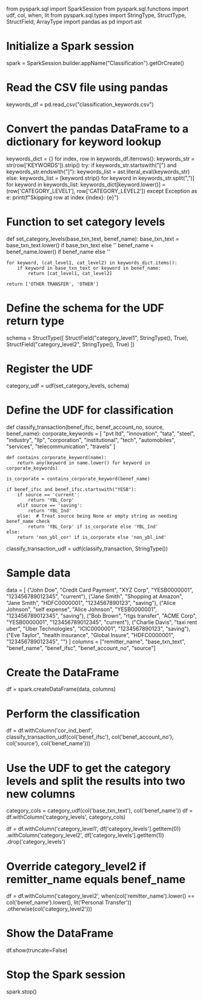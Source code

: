 from pyspark.sql import SparkSession
from pyspark.sql.functions import udf, col, when, lit
from pyspark.sql.types import StringType, StructType, StructField, ArrayType
import pandas as pd
import ast

# Initialize a Spark session
spark = SparkSession.builder.appName("Classification").getOrCreate()

# Read the CSV file using pandas
keywords_df = pd.read_csv("classification_keywords.csv")

# Convert the pandas DataFrame to a dictionary for keyword lookup
keywords_dict = {}
for index, row in keywords_df.iterrows():
    keywords_str = str(row['KEYWORDS']).strip()
    try:
        if keywords_str.startswith("[") and keywords_str.endswith("]"):
            keywords_list = ast.literal_eval(keywords_str)
        else:
            keywords_list = [keyword.strip() for keyword in keywords_str.split(",")]
        for keyword in keywords_list:
            keywords_dict[keyword.lower()] = (row['CATEGORY_LEVEL1'], row['CATEGORY_LEVEL2'])
    except Exception as e:
        print(f"Skipping row at index {index}: {e}")

# Function to set category levels
def set_category_levels(base_txn_text, benef_name):
    base_txn_text = base_txn_text.lower() if base_txn_text else ''
    benef_name = benef_name.lower() if benef_name else ''
    
    for keyword, (cat_level1, cat_level2) in keywords_dict.items():
        if keyword in base_txn_text or keyword in benef_name:
            return [cat_level1, cat_level2]
    
    return ['OTHER TRANSFER', 'OTHER']

# Define the schema for the UDF return type
schema = StructType([
    StructField("category_level1", StringType(), True),
    StructField("category_level2", StringType(), True)
])

# Register the UDF
category_udf = udf(set_category_levels, schema)

# Define the UDF for classification
def classify_transaction(benef_ifsc, benef_account_no, source, benef_name):
    corporate_keywords = [
        "pvt ltd", "innovation", "tata", "steel", "industry", "llp",
        "corporation", "institutional", "tech", "automobiles", "services",
        "telecommunication", "travels"
    ]
    
    def contains_corporate_keyword(name):
        return any(keyword in name.lower() for keyword in corporate_keywords)
    
    is_corporate = contains_corporate_keyword(benef_name)
    
    if benef_ifsc and benef_ifsc.startswith("YESB"):
        if source == 'current':
            return 'YBL_Corp'
        elif source == 'saving':
            return 'YBL_Ind'
        else:  # Treat source being None or empty string as needing benef_name check
            return 'YBL_Corp' if is_corporate else 'YBL_Ind'
    else:
        return 'non_ybl_cor' if is_corporate else 'non_ybl_ind'

classify_transaction_udf = udf(classify_transaction, StringType())

# Sample data
data = [
    ("John Doe", "Credit Card Payment", "XYZ Corp", "YESB0000001", "123456789012345", "current"),
    ("Jane Smith", "Shopping at Amazon", "Jane Smith", "HDFC0000001", "1234567890123", "saving"),
    ("Alice Johnson", "self expense", "Alice Johnson", "YESB0000001", "123456789012345", "saving"),
    ("Bob Brown", "rtgs transfer", "ACME Corp", "YESB0000001", "123456789012345", "current"),
    ("Charlie Davis", "taxi rent uber", "Uber Technologies", "ICIC0000001", "1234567890123", "saving"),
    ("Eve Taylor", "health insurance", "Global Insure", "HDFC0000001", "123456789012345", "")
]
columns = ["remitter_name", "base_txn_text", "benef_name", "benef_ifsc", "benef_account_no", "source"]

# Create the DataFrame
df = spark.createDataFrame(data, columns)

# Perform the classification
df = df.withColumn('cor_ind_benf', classify_transaction_udf(col('benef_ifsc'), col('benef_account_no'), col('source'), col('benef_name')))

# Use the UDF to get the category levels and split the results into two new columns
category_cols = category_udf(col('base_txn_text'), col('benef_name'))
df = df.withColumn('category_levels', category_cols)

df = df.withColumn('category_level1', df['category_levels'].getItem(0)) \
       .withColumn('category_level2', df['category_levels'].getItem(1)) \
       .drop('category_levels')

# Override category_level2 if remitter_name equals benef_name
df = df.withColumn('category_level2', when(col('remitter_name').lower() == col('benef_name').lower(), lit('Personal Transfer'))
                                    .otherwise(col('category_level2')))

# Show the DataFrame
df.show(truncate=False)

# Stop the Spark session
spark.stop()


